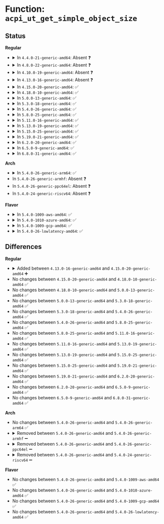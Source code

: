 # Function: <code>acpi_ut_get_simple_object_size</code>

## Status
<b>Regular</b>
<ul>
<li>
<details>
<summary>In <code>4.4.0-21-generic-amd64</code>: Absent ❓</summary>

```json
{
  "name": "acpi_ut_get_simple_object_size",
  "collision_type": "Unique Static",
  "inline_type": "Selective",
  "funcs": [
    {
      "addr": 18446744071583731724,
      "name": "acpi_ut_get_simple_object_size",
      "external": false,
      "loc": "drivers/acpi/acpica/utobject.c:454",
      "file": "drivers/acpi/acpica/utobject.c",
      "inline": "not declared, inlined",
      "caller_inline": [
        "drivers/acpi/acpica/utobject.c:acpi_ut_get_object_size"
      ],
      "caller_func": [
        "drivers/acpi/acpica/utobject.c:acpi_ut_get_object_size"
      ]
    }
  ],
  "symbols": [
    {
      "addr": 18446744071583731724,
      "name": "acpi_ut_get_simple_object_size.part.0",
      "section": ".text",
      "bind": "STB_LOCAL",
      "size": 245
    }
  ]
}
```
</details>
</li>
<li>
<details>
<summary>In <code>4.8.0-22-generic-amd64</code>: Absent ❓</summary>

```json
{
  "name": "acpi_ut_get_simple_object_size",
  "collision_type": "Unique Static",
  "inline_type": "Selective",
  "funcs": [
    {
      "addr": 18446744071584057206,
      "name": "acpi_ut_get_simple_object_size",
      "external": false,
      "loc": "drivers/acpi/acpica/utobject.c:456",
      "file": "drivers/acpi/acpica/utobject.c",
      "inline": "not declared, inlined",
      "caller_inline": [
        "drivers/acpi/acpica/utobject.c:acpi_ut_get_object_size"
      ],
      "caller_func": [
        "drivers/acpi/acpica/utobject.c:acpi_ut_get_object_size"
      ]
    }
  ],
  "symbols": [
    {
      "addr": 18446744071584055970,
      "name": "acpi_ut_get_simple_object_size.part.0",
      "section": ".text",
      "bind": "STB_LOCAL",
      "size": 245
    }
  ]
}
```
</details>
</li>
<li>
<details>
<summary>In <code>4.10.0-19-generic-amd64</code>: Absent ❓</summary>

```json
{
  "name": "acpi_ut_get_simple_object_size",
  "collision_type": "Unique Static",
  "inline_type": "Selective",
  "funcs": [
    {
      "addr": 18446744071584199044,
      "name": "acpi_ut_get_simple_object_size",
      "external": false,
      "loc": "drivers/acpi/acpica/utobject.c:456",
      "file": "drivers/acpi/acpica/utobject.c",
      "inline": "not declared, inlined",
      "caller_inline": [
        "drivers/acpi/acpica/utobject.c:acpi_ut_get_object_size"
      ],
      "caller_func": [
        "drivers/acpi/acpica/utobject.c:acpi_ut_get_object_size"
      ]
    }
  ],
  "symbols": [
    {
      "addr": 18446744071584197808,
      "name": "acpi_ut_get_simple_object_size.part.0",
      "section": ".text",
      "bind": "STB_LOCAL",
      "size": 245
    }
  ]
}
```
</details>
</li>
<li>
<details>
<summary>In <code>4.13.0-16-generic-amd64</code>: Absent ❓</summary>

```json
{
  "name": "acpi_ut_get_simple_object_size",
  "collision_type": "Unique Static",
  "inline_type": "Selective",
  "funcs": [
    {
      "addr": 18446744071584266655,
      "name": "acpi_ut_get_simple_object_size",
      "external": false,
      "loc": "drivers/acpi/acpica/utobject.c:456",
      "file": "drivers/acpi/acpica/utobject.c",
      "inline": "not declared, inlined",
      "caller_inline": [
        "drivers/acpi/acpica/utobject.c:acpi_ut_get_object_size"
      ],
      "caller_func": [
        "drivers/acpi/acpica/utobject.c:acpi_ut_get_object_size"
      ]
    }
  ],
  "symbols": [
    {
      "addr": 18446744071584265419,
      "name": "acpi_ut_get_simple_object_size.part.0",
      "section": ".text",
      "bind": "STB_LOCAL",
      "size": 245
    }
  ]
}
```
</details>
</li>
<li>
<details>
<summary>In <code>4.15.0-20-generic-amd64</code>: ✅</summary>

```c
acpi_status acpi_ut_get_simple_object_size(union acpi_operand_object * internal_object, acpi_size * obj_length)
```

```json
{
  "name": "acpi_ut_get_simple_object_size",
  "collision_type": "Unique Static",
  "inline_type": "No",
  "funcs": [
    {
      "addr": 18446744071584633738,
      "name": "acpi_ut_get_simple_object_size",
      "external": false,
      "loc": "drivers/acpi/acpica/utobject.c:456",
      "file": "drivers/acpi/acpica/utobject.c",
      "inline": "seen, unknown",
      "caller_inline": [],
      "caller_func": [
        "drivers/acpi/acpica/utobject.c:acpi_ut_get_object_size"
      ]
    }
  ],
  "symbols": [
    {
      "addr": 18446744071584633738,
      "name": "acpi_ut_get_simple_object_size",
      "section": ".text",
      "bind": "STB_LOCAL",
      "size": 497
    }
  ]
}
```
</details>
</li>
<li>
<details>
<summary>In <code>4.18.0-10-generic-amd64</code>: ✅</summary>

```c
acpi_status acpi_ut_get_simple_object_size(union acpi_operand_object * internal_object, acpi_size * obj_length)
```

```json
{
  "name": "acpi_ut_get_simple_object_size",
  "collision_type": "Unique Static",
  "inline_type": "No",
  "funcs": [
    {
      "addr": 18446744071584859455,
      "name": "acpi_ut_get_simple_object_size",
      "external": false,
      "loc": "drivers/acpi/acpica/utobject.c:424",
      "file": "drivers/acpi/acpica/utobject.c",
      "inline": "seen, unknown",
      "caller_inline": [],
      "caller_func": [
        "drivers/acpi/acpica/utobject.c:acpi_ut_get_object_size"
      ]
    }
  ],
  "symbols": [
    {
      "addr": 18446744071584859455,
      "name": "acpi_ut_get_simple_object_size",
      "section": ".text",
      "bind": "STB_LOCAL",
      "size": 500
    }
  ]
}
```
</details>
</li>
<li>
<details>
<summary>In <code>5.0.0-13-generic-amd64</code>: ✅</summary>

```c
acpi_status acpi_ut_get_simple_object_size(union acpi_operand_object * internal_object, acpi_size * obj_length)
```

```json
{
  "name": "acpi_ut_get_simple_object_size",
  "collision_type": "Unique Static",
  "inline_type": "No",
  "funcs": [
    {
      "addr": 18446744071584962949,
      "name": "acpi_ut_get_simple_object_size",
      "external": false,
      "loc": "drivers/acpi/acpica/utobject.c:424",
      "file": "drivers/acpi/acpica/utobject.c",
      "inline": "seen, unknown",
      "caller_inline": [],
      "caller_func": [
        "drivers/acpi/acpica/utobject.c:acpi_ut_get_object_size"
      ]
    }
  ],
  "symbols": [
    {
      "addr": 18446744071584962949,
      "name": "acpi_ut_get_simple_object_size",
      "section": ".text",
      "bind": "STB_LOCAL",
      "size": 500
    }
  ]
}
```
</details>
</li>
<li>
<details>
<summary>In <code>5.3.0-18-generic-amd64</code>: ✅</summary>

```c
acpi_status acpi_ut_get_simple_object_size(union acpi_operand_object * internal_object, acpi_size * obj_length)
```

```json
{
  "name": "acpi_ut_get_simple_object_size",
  "collision_type": "Unique Static",
  "inline_type": "No",
  "funcs": [
    {
      "addr": 18446744071585166118,
      "name": "acpi_ut_get_simple_object_size",
      "external": false,
      "loc": "drivers/acpi/acpica/utobject.c:424",
      "file": "drivers/acpi/acpica/utobject.c",
      "inline": "seen, unknown",
      "caller_inline": [],
      "caller_func": [
        "drivers/acpi/acpica/utobject.c:acpi_ut_get_object_size"
      ]
    }
  ],
  "symbols": [
    {
      "addr": 18446744071585166118,
      "name": "acpi_ut_get_simple_object_size",
      "section": ".text",
      "bind": "STB_LOCAL",
      "size": 501
    }
  ]
}
```
</details>
</li>
<li>
<details>
<summary>In <code>5.4.0-26-generic-amd64</code>: ✅</summary>

```c
acpi_status acpi_ut_get_simple_object_size(union acpi_operand_object * internal_object, acpi_size * obj_length)
```

```json
{
  "name": "acpi_ut_get_simple_object_size",
  "collision_type": "Unique Static",
  "inline_type": "No",
  "funcs": [
    {
      "addr": 18446744071585302465,
      "name": "acpi_ut_get_simple_object_size",
      "external": false,
      "loc": "drivers/acpi/acpica/utobject.c:424",
      "file": "drivers/acpi/acpica/utobject.c",
      "inline": "seen, unknown",
      "caller_inline": [],
      "caller_func": [
        "drivers/acpi/acpica/utobject.c:acpi_ut_get_object_size"
      ]
    }
  ],
  "symbols": [
    {
      "addr": 18446744071585302465,
      "name": "acpi_ut_get_simple_object_size",
      "section": ".text",
      "bind": "STB_LOCAL",
      "size": 501
    }
  ]
}
```
</details>
</li>
<li>
<details>
<summary>In <code>5.8.0-25-generic-amd64</code>: ✅</summary>

```c
acpi_status acpi_ut_get_simple_object_size(union acpi_operand_object * internal_object, acpi_size * obj_length)
```

```json
{
  "name": "acpi_ut_get_simple_object_size",
  "collision_type": "Unique Static",
  "inline_type": "No",
  "funcs": [
    {
      "addr": 18446744071586009194,
      "name": "acpi_ut_get_simple_object_size",
      "external": false,
      "loc": "drivers/acpi/acpica/utobject.c:424",
      "file": "drivers/acpi/acpica/utobject.c",
      "inline": "seen, unknown",
      "caller_inline": [],
      "caller_func": [
        "drivers/acpi/acpica/utobject.c:acpi_ut_get_object_size"
      ]
    }
  ],
  "symbols": [
    {
      "addr": 18446744071586009194,
      "name": "acpi_ut_get_simple_object_size",
      "section": ".text",
      "bind": "STB_LOCAL",
      "size": 501
    }
  ]
}
```
</details>
</li>
<li>
<details>
<summary>In <code>5.11.0-16-generic-amd64</code>: ✅</summary>

```c
acpi_status acpi_ut_get_simple_object_size(union acpi_operand_object * internal_object, acpi_size * obj_length)
```

```json
{
  "name": "acpi_ut_get_simple_object_size",
  "collision_type": "Unique Static",
  "inline_type": "No",
  "funcs": [
    {
      "addr": 18446744071586132006,
      "name": "acpi_ut_get_simple_object_size",
      "external": false,
      "loc": "drivers/acpi/acpica/utobject.c:424",
      "file": "drivers/acpi/acpica/utobject.c",
      "inline": "seen, unknown",
      "caller_inline": [],
      "caller_func": [
        "drivers/acpi/acpica/utobject.c:acpi_ut_get_object_size"
      ]
    }
  ],
  "symbols": [
    {
      "addr": 18446744071586132006,
      "name": "acpi_ut_get_simple_object_size",
      "section": ".text",
      "bind": "STB_LOCAL",
      "size": 501
    }
  ]
}
```
</details>
</li>
<li>
<details>
<summary>In <code>5.13.0-19-generic-amd64</code>: ✅</summary>

```c
acpi_status acpi_ut_get_simple_object_size(union acpi_operand_object * internal_object, acpi_size * obj_length)
```

```json
{
  "name": "acpi_ut_get_simple_object_size",
  "collision_type": "Unique Static",
  "inline_type": "No",
  "funcs": [
    {
      "addr": 18446744071586008554,
      "name": "acpi_ut_get_simple_object_size",
      "external": false,
      "loc": "drivers/acpi/acpica/utobject.c:424",
      "file": "drivers/acpi/acpica/utobject.c",
      "inline": "seen, unknown",
      "caller_inline": [],
      "caller_func": [
        "drivers/acpi/acpica/utobject.c:acpi_ut_get_object_size"
      ]
    }
  ],
  "symbols": [
    {
      "addr": 18446744071586008554,
      "name": "acpi_ut_get_simple_object_size",
      "section": ".text",
      "bind": "STB_LOCAL",
      "size": 498
    }
  ]
}
```
</details>
</li>
<li>
<details>
<summary>In <code>5.15.0-25-generic-amd64</code>: ✅</summary>

```c
acpi_status acpi_ut_get_simple_object_size(union acpi_operand_object * internal_object, acpi_size * obj_length)
```

```json
{
  "name": "acpi_ut_get_simple_object_size",
  "collision_type": "Unique Static",
  "inline_type": "No",
  "funcs": [
    {
      "addr": 18446744071586498577,
      "name": "acpi_ut_get_simple_object_size",
      "external": false,
      "loc": "drivers/acpi/acpica/utobject.c:424",
      "file": "drivers/acpi/acpica/utobject.c",
      "inline": "seen, unknown",
      "caller_inline": [],
      "caller_func": [
        "drivers/acpi/acpica/utobject.c:acpi_ut_get_object_size"
      ]
    }
  ],
  "symbols": [
    {
      "addr": 18446744071586498577,
      "name": "acpi_ut_get_simple_object_size",
      "section": ".text",
      "bind": "STB_LOCAL",
      "size": 498
    }
  ]
}
```
</details>
</li>
<li>
<details>
<summary>In <code>5.19.0-21-generic-amd64</code>: ✅</summary>

```c
acpi_status acpi_ut_get_simple_object_size(union acpi_operand_object * internal_object, acpi_size * obj_length)
```

```json
{
  "name": "acpi_ut_get_simple_object_size",
  "collision_type": "Unique Static",
  "inline_type": "No",
  "funcs": [
    {
      "addr": 18446744071587753722,
      "name": "acpi_ut_get_simple_object_size",
      "external": false,
      "loc": "drivers/acpi/acpica/utobject.c:424",
      "file": "drivers/acpi/acpica/utobject.c",
      "inline": "seen, unknown",
      "caller_inline": [],
      "caller_func": [
        "drivers/acpi/acpica/utobject.c:acpi_ut_get_object_size",
        "drivers/acpi/acpica/utobject.c:acpi_ut_get_element_length"
      ]
    }
  ],
  "symbols": [
    {
      "addr": 18446744071587753722,
      "name": "acpi_ut_get_simple_object_size",
      "section": ".text",
      "bind": "STB_LOCAL",
      "size": 516
    }
  ]
}
```
</details>
</li>
<li>
<details>
<summary>In <code>6.2.0-20-generic-amd64</code>: ✅</summary>

```c
acpi_status acpi_ut_get_simple_object_size(union acpi_operand_object * internal_object, acpi_size * obj_length)
```

```json
{
  "name": "acpi_ut_get_simple_object_size",
  "collision_type": "Unique Static",
  "inline_type": "No",
  "funcs": [
    {
      "addr": 18446744071589080416,
      "name": "acpi_ut_get_simple_object_size",
      "external": false,
      "loc": "drivers/acpi/acpica/utobject.c:424",
      "file": "drivers/acpi/acpica/utobject.c",
      "inline": "seen, unknown",
      "caller_inline": [],
      "caller_func": [
        "drivers/acpi/acpica/utobject.c:acpi_ut_get_object_size",
        "drivers/acpi/acpica/utobject.c:acpi_ut_get_element_length"
      ]
    }
  ],
  "symbols": [
    {
      "addr": 18446744071589080416,
      "name": "acpi_ut_get_simple_object_size",
      "section": ".text",
      "bind": "STB_LOCAL",
      "size": 544
    }
  ]
}
```
</details>
</li>
<li>
<details>
<summary>In <code>6.5.0-9-generic-amd64</code>: ✅</summary>

```c
acpi_status acpi_ut_get_simple_object_size(union acpi_operand_object * internal_object, acpi_size * obj_length)
```

```json
{
  "name": "acpi_ut_get_simple_object_size",
  "collision_type": "Unique Static",
  "inline_type": "No",
  "funcs": [
    {
      "addr": 18446744071589372128,
      "name": "acpi_ut_get_simple_object_size",
      "external": false,
      "loc": "drivers/acpi/acpica/utobject.c:424",
      "file": "drivers/acpi/acpica/utobject.c",
      "inline": "seen, unknown",
      "caller_inline": [],
      "caller_func": [
        "drivers/acpi/acpica/utobject.c:acpi_ut_get_object_size",
        "drivers/acpi/acpica/utobject.c:acpi_ut_get_element_length"
      ]
    }
  ],
  "symbols": [
    {
      "addr": 18446744071589372128,
      "name": "acpi_ut_get_simple_object_size",
      "section": ".text",
      "bind": "STB_LOCAL",
      "size": 571
    }
  ]
}
```
</details>
</li>
<li>
<details>
<summary>In <code>6.8.0-31-generic-amd64</code>: ✅</summary>

```c
acpi_status acpi_ut_get_simple_object_size(union acpi_operand_object * internal_object, acpi_size * obj_length)
```

```json
{
  "name": "acpi_ut_get_simple_object_size",
  "collision_type": "Unique Static",
  "inline_type": "No",
  "funcs": [
    {
      "addr": 18446744071589679232,
      "name": "acpi_ut_get_simple_object_size",
      "external": false,
      "loc": "drivers/acpi/acpica/utobject.c:424",
      "file": "drivers/acpi/acpica/utobject.c",
      "inline": "seen, unknown",
      "caller_inline": [],
      "caller_func": [
        "drivers/acpi/acpica/utobject.c:acpi_ut_get_object_size",
        "drivers/acpi/acpica/utobject.c:acpi_ut_get_element_length"
      ]
    }
  ],
  "symbols": [
    {
      "addr": 18446744071589679232,
      "name": "acpi_ut_get_simple_object_size",
      "section": ".text",
      "bind": "STB_LOCAL",
      "size": 571
    }
  ]
}
```
</details>
</li>
</ul>
<b>Arch</b>
<ul>
<li>
<details>
<summary>In <code>5.4.0-26-generic-arm64</code>: ✅</summary>

```c
acpi_status acpi_ut_get_simple_object_size(union acpi_operand_object * internal_object, acpi_size * obj_length)
```

```json
{
  "name": "acpi_ut_get_simple_object_size",
  "collision_type": "Unique Static",
  "inline_type": "No",
  "funcs": [
    {
      "addr": 18446603336497615704,
      "name": "acpi_ut_get_simple_object_size",
      "external": false,
      "loc": "drivers/acpi/acpica/utobject.c:424",
      "file": "drivers/acpi/acpica/utobject.c",
      "inline": "seen, unknown",
      "caller_inline": [],
      "caller_func": [
        "drivers/acpi/acpica/utobject.c:acpi_ut_get_object_size"
      ]
    }
  ],
  "symbols": [
    {
      "addr": 18446603336497615704,
      "name": "acpi_ut_get_simple_object_size",
      "section": ".text",
      "bind": "STB_LOCAL",
      "size": 348
    }
  ]
}
```
</details>
</li>
<li>
In <code>5.4.0-26-generic-armhf</code>: Absent ❓
</li>
<li>
In <code>5.4.0-26-generic-ppc64el</code>: Absent ❓
</li>
<li>
In <code>5.4.0-24-generic-riscv64</code>: Absent ❓
</li>
</ul>
<b>Flavor</b>
<ul>
<li>
<details>
<summary>In <code>5.4.0-1009-aws-amd64</code>: ✅</summary>

```c
acpi_status acpi_ut_get_simple_object_size(union acpi_operand_object * internal_object, acpi_size * obj_length)
```

```json
{
  "name": "acpi_ut_get_simple_object_size",
  "collision_type": "Unique Static",
  "inline_type": "No",
  "funcs": [
    {
      "addr": 18446744071585137280,
      "name": "acpi_ut_get_simple_object_size",
      "external": false,
      "loc": "drivers/acpi/acpica/utobject.c:424",
      "file": "drivers/acpi/acpica/utobject.c",
      "inline": "seen, unknown",
      "caller_inline": [],
      "caller_func": [
        "drivers/acpi/acpica/utobject.c:acpi_ut_get_object_size"
      ]
    }
  ],
  "symbols": [
    {
      "addr": 18446744071585137280,
      "name": "acpi_ut_get_simple_object_size",
      "section": ".text",
      "bind": "STB_LOCAL",
      "size": 318
    }
  ]
}
```
</details>
</li>
<li>
<details>
<summary>In <code>5.4.0-1010-azure-amd64</code>: ✅</summary>

```c
acpi_status acpi_ut_get_simple_object_size(union acpi_operand_object * internal_object, acpi_size * obj_length)
```

```json
{
  "name": "acpi_ut_get_simple_object_size",
  "collision_type": "Unique Static",
  "inline_type": "No",
  "funcs": [
    {
      "addr": 18446744071585052453,
      "name": "acpi_ut_get_simple_object_size",
      "external": false,
      "loc": "drivers/acpi/acpica/utobject.c:424",
      "file": "drivers/acpi/acpica/utobject.c",
      "inline": "seen, unknown",
      "caller_inline": [],
      "caller_func": [
        "drivers/acpi/acpica/utobject.c:acpi_ut_get_object_size"
      ]
    }
  ],
  "symbols": [
    {
      "addr": 18446744071585052453,
      "name": "acpi_ut_get_simple_object_size",
      "section": ".text",
      "bind": "STB_LOCAL",
      "size": 318
    }
  ]
}
```
</details>
</li>
<li>
<details>
<summary>In <code>5.4.0-1009-gcp-amd64</code>: ✅</summary>

```c
acpi_status acpi_ut_get_simple_object_size(union acpi_operand_object * internal_object, acpi_size * obj_length)
```

```json
{
  "name": "acpi_ut_get_simple_object_size",
  "collision_type": "Unique Static",
  "inline_type": "No",
  "funcs": [
    {
      "addr": 18446744071585254049,
      "name": "acpi_ut_get_simple_object_size",
      "external": false,
      "loc": "drivers/acpi/acpica/utobject.c:424",
      "file": "drivers/acpi/acpica/utobject.c",
      "inline": "seen, unknown",
      "caller_inline": [],
      "caller_func": [
        "drivers/acpi/acpica/utobject.c:acpi_ut_get_object_size"
      ]
    }
  ],
  "symbols": [
    {
      "addr": 18446744071585254049,
      "name": "acpi_ut_get_simple_object_size",
      "section": ".text",
      "bind": "STB_LOCAL",
      "size": 501
    }
  ]
}
```
</details>
</li>
<li>
<details>
<summary>In <code>5.4.0-26-lowlatency-amd64</code>: ✅</summary>

```c
acpi_status acpi_ut_get_simple_object_size(union acpi_operand_object * internal_object, acpi_size * obj_length)
```

```json
{
  "name": "acpi_ut_get_simple_object_size",
  "collision_type": "Unique Static",
  "inline_type": "No",
  "funcs": [
    {
      "addr": 18446744071585360209,
      "name": "acpi_ut_get_simple_object_size",
      "external": false,
      "loc": "drivers/acpi/acpica/utobject.c:424",
      "file": "drivers/acpi/acpica/utobject.c",
      "inline": "seen, unknown",
      "caller_inline": [],
      "caller_func": [
        "drivers/acpi/acpica/utobject.c:acpi_ut_get_object_size"
      ]
    }
  ],
  "symbols": [
    {
      "addr": 18446744071585360209,
      "name": "acpi_ut_get_simple_object_size",
      "section": ".text",
      "bind": "STB_LOCAL",
      "size": 501
    }
  ]
}
```
</details>
</li>
</ul>

## Differences
<b>Regular</b>
<ul>
<li>
<details>
<summary>Added between <code>4.13.0-16-generic-amd64</code> and <code>4.15.0-20-generic-amd64</code> ➕</summary>

```c
acpi_status acpi_ut_get_simple_object_size(union acpi_operand_object * internal_object, acpi_size * obj_length)
```
</details>
</li>
<li>
No changes between <code>4.15.0-20-generic-amd64</code> and <code>4.18.0-10-generic-amd64</code> ✅
</li>
<li>
No changes between <code>4.18.0-10-generic-amd64</code> and <code>5.0.0-13-generic-amd64</code> ✅
</li>
<li>
No changes between <code>5.0.0-13-generic-amd64</code> and <code>5.3.0-18-generic-amd64</code> ✅
</li>
<li>
No changes between <code>5.3.0-18-generic-amd64</code> and <code>5.4.0-26-generic-amd64</code> ✅
</li>
<li>
No changes between <code>5.4.0-26-generic-amd64</code> and <code>5.8.0-25-generic-amd64</code> ✅
</li>
<li>
No changes between <code>5.8.0-25-generic-amd64</code> and <code>5.11.0-16-generic-amd64</code> ✅
</li>
<li>
No changes between <code>5.11.0-16-generic-amd64</code> and <code>5.13.0-19-generic-amd64</code> ✅
</li>
<li>
No changes between <code>5.13.0-19-generic-amd64</code> and <code>5.15.0-25-generic-amd64</code> ✅
</li>
<li>
No changes between <code>5.15.0-25-generic-amd64</code> and <code>5.19.0-21-generic-amd64</code> ✅
</li>
<li>
No changes between <code>5.19.0-21-generic-amd64</code> and <code>6.2.0-20-generic-amd64</code> ✅
</li>
<li>
No changes between <code>6.2.0-20-generic-amd64</code> and <code>6.5.0-9-generic-amd64</code> ✅
</li>
<li>
No changes between <code>6.5.0-9-generic-amd64</code> and <code>6.8.0-31-generic-amd64</code> ✅
</li>
</ul>
<b>Arch</b>
<ul>
<li>
No changes between <code>5.4.0-26-generic-amd64</code> and <code>5.4.0-26-generic-arm64</code> ✅
</li>
<li>
<details>
<summary>Removed between <code>5.4.0-26-generic-amd64</code> and <code>5.4.0-26-generic-armhf</code> ➖</summary>

```c
acpi_status acpi_ut_get_simple_object_size(union acpi_operand_object * internal_object, acpi_size * obj_length)
```
</details>
</li>
<li>
<details>
<summary>Removed between <code>5.4.0-26-generic-amd64</code> and <code>5.4.0-26-generic-ppc64el</code> ➖</summary>

```c
acpi_status acpi_ut_get_simple_object_size(union acpi_operand_object * internal_object, acpi_size * obj_length)
```
</details>
</li>
<li>
<details>
<summary>Removed between <code>5.4.0-26-generic-amd64</code> and <code>5.4.0-24-generic-riscv64</code> ➖</summary>

```c
acpi_status acpi_ut_get_simple_object_size(union acpi_operand_object * internal_object, acpi_size * obj_length)
```
</details>
</li>
</ul>
<b>Flavor</b>
<ul>
<li>
No changes between <code>5.4.0-26-generic-amd64</code> and <code>5.4.0-1009-aws-amd64</code> ✅
</li>
<li>
No changes between <code>5.4.0-26-generic-amd64</code> and <code>5.4.0-1010-azure-amd64</code> ✅
</li>
<li>
No changes between <code>5.4.0-26-generic-amd64</code> and <code>5.4.0-1009-gcp-amd64</code> ✅
</li>
<li>
No changes between <code>5.4.0-26-generic-amd64</code> and <code>5.4.0-26-lowlatency-amd64</code> ✅
</li>
</ul>
